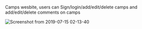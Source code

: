 Camps wesbite, users can Sign/login/add/edit/delete camps and add/edit/delete comments on camps

![Screenshot from 2019-07-15 02-13-40](https://user-images.githubusercontent.com/4701098/61191098-86ed6e80-a6a6-11e9-9b4a-d42fb3a24c5f.png)
